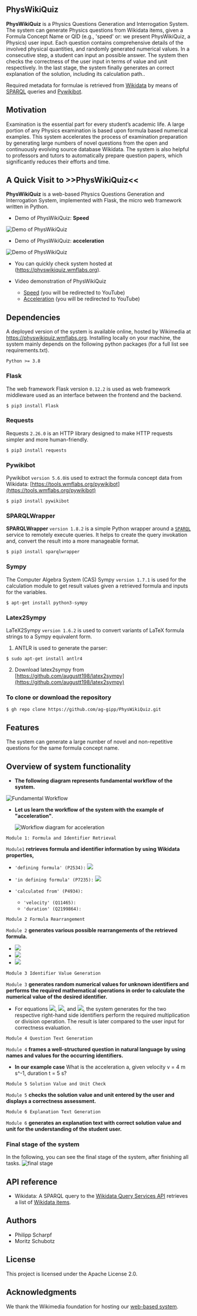 ## **PhysWikiQuiz** 

**PhysWikiQuiz** is a Physics Questions Generation and Interrogation System. The system can generate Physics questions from Wikidata items, given a Formula Concept Name or QID (e.g., 'speed' or: we present PhysWikiQuiz, a Physics) user input. Each question contains comprehensive details of the involved physical quantities, and randomly generated numerical values. In a consecutive step, a student can input an possible answer. The system then checks the correctness of the user input in terms of value and unit respectively. In the last stage, the system finally generates an correct explanation of the solution, including its calculation path.. 

Required metadata for formulae is retrieved from [Wikidata](https://wikidata.org) by means of [SPARQL](https://www.w3.org/TR/rdf-sparql-query/) queries and [Pywikibot](https://www.mediawiki.org/wiki/Manual:Pywikibot).

## **Motivation** 

Examination is the essential part for every student’s academic life. A large portion of any Physics examination is based upon formula based numerical examples. This system accelerates the process of examination preparation by generating large numbers of novel questions from the open and continuously evolving source database Wikidata. The system is also helpful to professors and tutors to automatically prepare question papers, which significantly reduces their efforts and time.

## **A Quick Visit to >>PhysWikiQuiz<<** 

**PhysWikiQuiz** is a web-based Physics Questions Generation and Interrogation System, implemented with Flask, the micro web framework written in Python. 

* Demo of PhysWikiQuiz: **Speed**

![Demo of PhysWikiQuiz](PhysWikiQuiz_demo.gif)

* Demo of PhysWikiQuiz: **acceleration**

![Demo of PhysWikiQuiz](PhysWikiQuiz_demo_acceleration.gif)

* You can quickly check system hosted at (https://physwikiquiz.wmflabs.org).

* Video demonstration of PhysWikiQuiz
  * [Speed](https://youtu.be/3fx_GzhBnNo) (you will be redirected to YouTube)
  * [Acceleration](https://youtu.be/PRyCT7RD_6w) (you will be redirected to YouTube)

## Dependencies

A deployed version of the system is available online, hosted by Wikimedia at https://physwikiquiz.wmflabs.org. Installing locally on your machine, the system mainly depends on the following python packages (for a full list see requirements.txt).
```
Python >= 3.8
```
### Flask
The web framework Flask version `0.12.2` is used as web framework middleware used as an interface between the frontend and the backend.
```
$ pip3 install Flask
```
### Requests
Requests `2.26.0` is an HTTP library designed to make HTTP requests simpler and more human-friendly.
```
$ pip3 install requests
```
### Pywikibot
Pywikibot `version 5.6.0`is used to extract the formula concept data from Wikidata: [https://tools.wmflabs.org/pywikibot](https://tools.wmflabs.org/pywikibot)
```
$ pip3 install pywikibot
```
### SPARQLWrapper
**SPARQLWrapper** `version 1.8.2` is a simple Python wrapper around a [`SPARQL`](https://www.w3.org/TR/sparql11-overview) service to remotely execute queries. It helps to create the query invokation and, convert the result into a more manageable format.
```
$ pip3 install sparqlwrapper
```
### Sympy
The Computer Algebra System (CAS) Sympy `version 1.7.1` is used for the calculation module to get result values given a retrieved formula and inputs for the variables. 
```
$ apt-get install python3-sympy
```

### Latex2Sympy 
LaTeX2Sympy `version 1.6.2` is used to convert variants of LaTeX formula strings to a Sympy equivalent form.

1) ANTLR is used to generate the parser:
```
$ sudo apt-get install antlr4
```
2) Download latex2sympy from [https://github.com/augustt198/latex2sympy](https://github.com/augustt198/latex2sympy)

### **To clone or download the repository**
```
$ gh repo clone https://github.com/ag-gipp/PhysWikiQuiz.git
```

## Features

The system can generate a large number of novel and non-repetitive questions for the same formula concept name.

## Overview of system functionality

* **The following diagram represents fundamental workflow of the system.**

![Fundamental Workflow](fundamental_workflow.png)

* **Let us learn the workflow of the system with the example of "acceleration"**.

   ![Workflow diagram for acceleration](workflow_acceleration.png)

```
Module 1: Formula and Identifier Retrieval​
```
 `Module1` **retrieves formula and identifier information by using Wikidata properties,** 

 * `'defining formula' (P2534):` <img src="https://render.githubusercontent.com/render/math?math=a=\frac{dv}{dt}">
 * `'in defining formula' (P7235):` <img src="https://render.githubusercontent.com/render/math?math=a">
 * `'calculated from' (P4934)​:`
  
    * `'velocity' (Q11465):`
    * `'duration' (Q2199864):​`
```
Module 2 Formula Rearrangement
```
`Module 2` **generates various possible rearrangements of the retrieved formula.** 

 * <img src="https://render.githubusercontent.com/render/math?math=a = \frac{v}{t}">
 * <img src="https://render.githubusercontent.com/render/math?math=t = \frac{v}{a}">
 * <img src="https://render.githubusercontent.com/render/math?math=v = a \times t">

```
Module 3 Identifier Value Generation
```
`Module 3` **generates random numerical values for unknown identifiers and performs the required mathematical operations in order to calculate the numerical value of the desired identifier.** 

 * For equations <img src="https://render.githubusercontent.com/render/math?math=a = \frac{v}{t}">, <img src="https://render.githubusercontent.com/render/math?math=t = \frac{v}{a}">, and <img src="https://render.githubusercontent.com/render/math?math=v = a \times t">, the system generates for the two respective right-hand side identifiers perform the required multiplication or division operation. The result is later compared to the user input for correctness evaluation.​

```
Module 4 Question Text Generation
```
`Module 4` **frames a well-structured question in natural language by using names and values for the occurring identifiers.** 

 * **In our example case**
   What is the acceleration a, given velocity v = 4 m s^-1, duration t = 5 s?​
```
Module 5 Solution Value and Unit Check​
```
`Module 5` **checks the solution value and unit entered by the user and displays a correctness assessment.**

```
Module 6 Explanation Text Generation​
```
`Module 6` **generates an explanation text with correct solution value and unit for the understanding of the student user.**   

### Final stage of the system
   In the following, you can see the final stage of the system, after finishing all tasks.
   ![final stage](PhysWikiQuiz_acceleration.png)

## API reference

 * Wikidata: A SPARQL query to the [Wikidata Query Services API](https://query.wikidata.org) retrieves a list of [Wikidata items](https://en.wikipedia.org/wiki/Wikidata#Items).

## Authors

* Philipp Scharpf
* Moritz Schubotz

## License

This project is licensed under the Apache License 2.0.

## Acknowledgments

We thank the Wikimedia foundation for hosting our [web-based system](https://physwikiquiz.wmflabs.org/).















